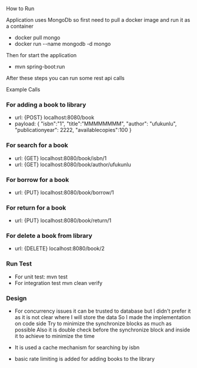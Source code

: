 How to Run

Application uses MongoDb so first need to pull a docker image and run it as a container
* docker pull mongo
* docker run --name mongodb -d mongo

Then for start the application 
* mvn spring-boot:run

After these steps you can run some rest api calls

Example Calls

### For adding a book to library
* url: {POST} localhost:8080/book
* payload: {
  "isbn":"1",
  "title":"MMMMMMMM",
  "author": "ufukunlu",
  "publicationyear": 2222,
  "availablecopies":100
  }

### For search for a book
* url: {GET} localhost:8080/book/isbn/1
* url: {GET} localhost:8080/book/author/ufukunlu

### For borrow for a book
* url: {PUT} localhost:8080/book/borrow/1

### For return for a book
* url: {PUT} localhost:8080/book/return/1

### For delete  a book from library
* url: {DELETE} localhost:8080/book/2

### Run Test
* For unit test: mvn test
* For integration test mvn clean verify

### Design 

* For concurrency issues it can be trusted to database but I didn't prefer it as it is not clear where I will store the data
So I made the implementation on code side
Try to minimize the synchronize blocks as much as possible
Also it is double check before  the synchronize block and inside it to achieve to minimize the time


* It is used a cache mechanism for searching by isbn

* basic rate limiting is added for adding books to the library




